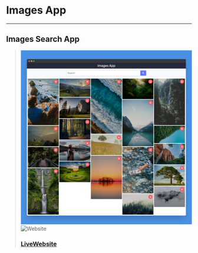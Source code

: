 # Images App
---
Images Search App 
---
> ![Website](images/imagesearachapp.png)
> ![Website](images/imagesearachapp2.png)
> ### [LiveWebsite]()